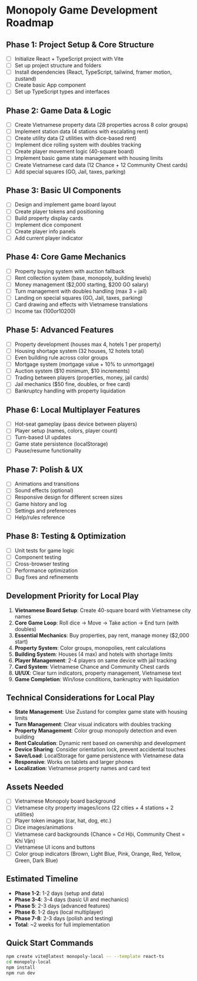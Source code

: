 # Monopoly Game Development Roadmap

## Phase 1: Project Setup & Core Structure

- [ ] Initialize React + TypeScript project with Vite
- [ ] Set up project structure and folders
- [ ] Install dependencies (React, TypeScript, tailwind, framer motion, zustand)
- [ ] Create basic App component
- [ ] Set up TypeScript types and interfaces

## Phase 2: Game Data & Logic

- [ ] Create Vietnamese property data (28 properties across 8 color groups)
- [ ] Implement station data (4 stations with escalating rent)
- [ ] Create utility data (2 utilities with dice-based rent)
- [ ] Implement dice rolling system with doubles tracking
- [ ] Create player movement logic (40-square board)
- [ ] Implement basic game state management with housing limits
- [ ] Create Vietnamese card data (12 Chance + 12 Community Chest cards)
- [ ] Add special squares (GO, Jail, taxes, parking)

## Phase 3: Basic UI Components

- [ ] Design and implement game board layout
- [ ] Create player tokens and positioning
- [ ] Build property display cards
- [ ] Implement dice component
- [ ] Create player info panels
- [ ] Add current player indicator

## Phase 4: Core Game Mechanics

- [ ] Property buying system with auction fallback
- [ ] Rent collection system (base, monopoly, building levels)
- [ ] Money management ($2,000 starting, $200 GO salary)
- [ ] Turn management with doubles handling (max 3 = jail)
- [ ] Landing on special squares (GO, Jail, taxes, parking)
- [ ] Card drawing and effects with Vietnamese translations
- [ ] Income tax ($100 or 10% of worth) and luxury tax ($200)

## Phase 5: Advanced Features

- [ ] Property development (houses max 4, hotels 1 per property)
- [ ] Housing shortage system (32 houses, 12 hotels total)
- [ ] Even building rule across color groups
- [ ] Mortgage system (mortgage value + 10% to unmortgage)
- [ ] Auction system ($10 minimum, $10 increments)
- [ ] Trading between players (properties, money, jail cards)
- [ ] Jail mechanics ($50 fine, doubles, or free card)
- [ ] Bankruptcy handling with property liquidation

## Phase 6: Local Multiplayer Features

- [ ] Hot-seat gameplay (pass device between players)
- [ ] Player setup (names, colors, player count)
- [ ] Turn-based UI updates
- [ ] Game state persistence (localStorage)
- [ ] Pause/resume functionality

## Phase 7: Polish & UX

- [ ] Animations and transitions
- [ ] Sound effects (optional)
- [ ] Responsive design for different screen sizes
- [ ] Game history and log
- [ ] Settings and preferences
- [ ] Help/rules reference

## Phase 8: Testing & Optimization

- [ ] Unit tests for game logic
- [ ] Component testing
- [ ] Cross-browser testing
- [ ] Performance optimization
- [ ] Bug fixes and refinements

## Development Priority for Local Play

1. **Vietnamese Board Setup**: Create 40-square board with Vietnamese city names
2. **Core Game Loop**: Roll dice → Move → Take action → End turn (with doubles)
3. **Essential Mechanics**: Buy properties, pay rent, manage money ($2,000 start)
4. **Property System**: Color groups, monopolies, rent calculations
5. **Building System**: Houses (4 max) and hotels with shortage limits
6. **Player Management**: 2-4 players on same device with jail tracking
7. **Card System**: Vietnamese Chance and Community Chest cards
8. **UI/UX**: Clear turn indicators, property management, Vietnamese text
9. **Game Completion**: Win/lose conditions, bankruptcy with liquidation

## Technical Considerations for Local Play

- **State Management**: Use Zustand for complex game state with housing limits
- **Turn Management**: Clear visual indicators with doubles tracking
- **Property Management**: Color group monopoly detection and even building
- **Rent Calculation**: Dynamic rent based on ownership and development
- **Device Sharing**: Consider orientation lock, prevent accidental touches
- **Save/Load**: LocalStorage for game persistence with Vietnamese data
- **Responsive**: Works on tablets and larger phones
- **Localization**: Vietnamese property names and card text

## Assets Needed

- [ ] Vietnamese Monopoly board background
- [ ] Vietnamese city property images/icons (22 cities + 4 stations + 2 utilities)
- [ ] Player token images (car, hat, dog, etc.)
- [ ] Dice images/animations
- [ ] Vietnamese card backgrounds (Chance = Cơ Hội, Community Chest = Khí Vận)
- [ ] Vietnamese UI icons and buttons
- [ ] Color group indicators (Brown, Light Blue, Pink, Orange, Red, Yellow, Green, Dark Blue)

## Estimated Timeline

- **Phase 1-2**: 1-2 days (setup and data)
- **Phase 3-4**: 3-4 days (basic UI and mechanics)
- **Phase 5**: 2-3 days (advanced features)
- **Phase 6**: 1-2 days (local multiplayer)
- **Phase 7-8**: 2-3 days (polish and testing)
- **Total**: ~2 weeks for full implementation

## Quick Start Commands

```bash
npm create vite@latest monopoly-local -- --template react-ts
cd monopoly-local
npm install
npm run dev
```
